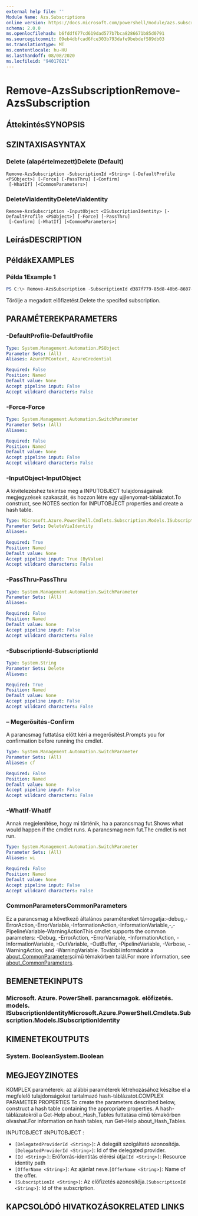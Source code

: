 ```yaml
---
external help file: ''
Module Name: Azs.Subscriptions
online version: https://docs.microsoft.com/powershell/module/azs.subscriptions/remove-azssubscription
schema: 2.0.0
ms.openlocfilehash: b6fddf677cd619dad577b7bca8286671b85d0791
ms.sourcegitcommit: 09eb4dbfcad6fce303b793dafe9bebdef589db03
ms.translationtype: MT
ms.contentlocale: hu-HU
ms.lasthandoff: 08/08/2020
ms.locfileid: "94017021"
---
```

# <span data-ttu-id="f1b52-101">Remove-AzsSubscription</span><span class="sxs-lookup"><span data-stu-id="f1b52-101">Remove-AzsSubscription</span></span>

## <span data-ttu-id="f1b52-102">Áttekintés</span><span class="sxs-lookup"><span data-stu-id="f1b52-102">SYNOPSIS</span></span>


## <span data-ttu-id="f1b52-103">SZINTAXISA</span><span class="sxs-lookup"><span data-stu-id="f1b52-103">SYNTAX</span></span>

### <span data-ttu-id="f1b52-104">Delete (alapértelmezett)</span><span class="sxs-lookup"><span data-stu-id="f1b52-104">Delete (Default)</span></span>
```
Remove-AzsSubscription -SubscriptionId <String> [-DefaultProfile <PSObject>] [-Force] [-PassThru] [-Confirm]
 [-WhatIf] [<CommonParameters>]
```

### <span data-ttu-id="f1b52-105">DeleteViaIdentity</span><span class="sxs-lookup"><span data-stu-id="f1b52-105">DeleteViaIdentity</span></span>
```
Remove-AzsSubscription -InputObject <ISubscriptionIdentity> [-DefaultProfile <PSObject>] [-Force] [-PassThru]
 [-Confirm] [-WhatIf] [<CommonParameters>]
```

## <span data-ttu-id="f1b52-106">Leírás</span><span class="sxs-lookup"><span data-stu-id="f1b52-106">DESCRIPTION</span></span>


## <span data-ttu-id="f1b52-107">Példák</span><span class="sxs-lookup"><span data-stu-id="f1b52-107">EXAMPLES</span></span>

### <span data-ttu-id="f1b52-108">Példa 1</span><span class="sxs-lookup"><span data-stu-id="f1b52-108">Example 1</span></span>
```powershell
PS C:\> Remove-AzsSubscription -SubscriptionId d387f779-85d8-40b6-8607-8306295ebff9

```

<span data-ttu-id="f1b52-109">Törölje a megadott előfizetést.</span><span class="sxs-lookup"><span data-stu-id="f1b52-109">Delete the specifed subscription.</span></span>

## <span data-ttu-id="f1b52-110">PARAMÉTEREK</span><span class="sxs-lookup"><span data-stu-id="f1b52-110">PARAMETERS</span></span>

### <span data-ttu-id="f1b52-111">-DefaultProfile</span><span class="sxs-lookup"><span data-stu-id="f1b52-111">-DefaultProfile</span></span>


```yaml
Type: System.Management.Automation.PSObject
Parameter Sets: (All)
Aliases: AzureRMContext, AzureCredential

Required: False
Position: Named
Default value: None
Accept pipeline input: False
Accept wildcard characters: False

```

### <span data-ttu-id="f1b52-112">-Force</span><span class="sxs-lookup"><span data-stu-id="f1b52-112">-Force</span></span>


```yaml
Type: System.Management.Automation.SwitchParameter
Parameter Sets: (All)
Aliases:

Required: False
Position: Named
Default value: None
Accept pipeline input: False
Accept wildcard characters: False

```

### <span data-ttu-id="f1b52-113">-InputObject</span><span class="sxs-lookup"><span data-stu-id="f1b52-113">-InputObject</span></span>
<span data-ttu-id="f1b52-114">A kivitelezéshez tekintse meg a INPUTOBJECT tulajdonságainak megjegyzések szakaszát, és hozzon létre egy ujjlenyomat-táblázatot.</span><span class="sxs-lookup"><span data-stu-id="f1b52-114">To construct, see NOTES section for INPUTOBJECT properties and create a hash table.</span></span>

```yaml
Type: Microsoft.Azure.PowerShell.Cmdlets.Subscription.Models.ISubscriptionIdentity
Parameter Sets: DeleteViaIdentity
Aliases:

Required: True
Position: Named
Default value: None
Accept pipeline input: True (ByValue)
Accept wildcard characters: False

```

### <span data-ttu-id="f1b52-115">-PassThru</span><span class="sxs-lookup"><span data-stu-id="f1b52-115">-PassThru</span></span>


```yaml
Type: System.Management.Automation.SwitchParameter
Parameter Sets: (All)
Aliases:

Required: False
Position: Named
Default value: None
Accept pipeline input: False
Accept wildcard characters: False

```

### <span data-ttu-id="f1b52-116">-SubscriptionId</span><span class="sxs-lookup"><span data-stu-id="f1b52-116">-SubscriptionId</span></span>


```yaml
Type: System.String
Parameter Sets: Delete
Aliases:

Required: True
Position: Named
Default value: None
Accept pipeline input: False
Accept wildcard characters: False

```

### <span data-ttu-id="f1b52-117">– Megerősítés</span><span class="sxs-lookup"><span data-stu-id="f1b52-117">-Confirm</span></span>
<span data-ttu-id="f1b52-118">A parancsmag futtatása előtt kéri a megerősítést.</span><span class="sxs-lookup"><span data-stu-id="f1b52-118">Prompts you for confirmation before running the cmdlet.</span></span>

```yaml
Type: System.Management.Automation.SwitchParameter
Parameter Sets: (All)
Aliases: cf

Required: False
Position: Named
Default value: None
Accept pipeline input: False
Accept wildcard characters: False

```

### <span data-ttu-id="f1b52-119">-WhatIf</span><span class="sxs-lookup"><span data-stu-id="f1b52-119">-WhatIf</span></span>
<span data-ttu-id="f1b52-120">Annak megjelenítése, hogy mi történik, ha a parancsmag fut.</span><span class="sxs-lookup"><span data-stu-id="f1b52-120">Shows what would happen if the cmdlet runs.</span></span>
<span data-ttu-id="f1b52-121">A parancsmag nem fut.</span><span class="sxs-lookup"><span data-stu-id="f1b52-121">The cmdlet is not run.</span></span>

```yaml
Type: System.Management.Automation.SwitchParameter
Parameter Sets: (All)
Aliases: wi

Required: False
Position: Named
Default value: None
Accept pipeline input: False
Accept wildcard characters: False

```

### <span data-ttu-id="f1b52-122">CommonParameters</span><span class="sxs-lookup"><span data-stu-id="f1b52-122">CommonParameters</span></span>
<span data-ttu-id="f1b52-123">Ez a parancsmag a következő általános paramétereket támogatja:-debug,-ErrorAction,-ErrorVariable,-InformationAction,-InformationVariable,-,-PipelineVariable-WarningAction</span><span class="sxs-lookup"><span data-stu-id="f1b52-123">This cmdlet supports the common parameters: -Debug, -ErrorAction, -ErrorVariable, -InformationAction, -InformationVariable, -OutVariable, -OutBuffer, -PipelineVariable, -Verbose, -WarningAction, and -WarningVariable.</span></span> <span data-ttu-id="f1b52-124">További információt a [about_CommonParameters](http://go.microsoft.com/fwlink/?LinkID=113216)című témakörben talál.</span><span class="sxs-lookup"><span data-stu-id="f1b52-124">For more information, see [about_CommonParameters](http://go.microsoft.com/fwlink/?LinkID=113216).</span></span>

## <span data-ttu-id="f1b52-125">BEMENETEK</span><span class="sxs-lookup"><span data-stu-id="f1b52-125">INPUTS</span></span>

### <span data-ttu-id="f1b52-126">Microsoft. Azure. PowerShell. parancsmagok. előfizetés. models. ISubscriptionIdentity</span><span class="sxs-lookup"><span data-stu-id="f1b52-126">Microsoft.Azure.PowerShell.Cmdlets.Subscription.Models.ISubscriptionIdentity</span></span>

## <span data-ttu-id="f1b52-127">KIMENETEK</span><span class="sxs-lookup"><span data-stu-id="f1b52-127">OUTPUTS</span></span>

### <span data-ttu-id="f1b52-128">System. Boolean</span><span class="sxs-lookup"><span data-stu-id="f1b52-128">System.Boolean</span></span>



## <span data-ttu-id="f1b52-129">MEGJEGYZI</span><span class="sxs-lookup"><span data-stu-id="f1b52-129">NOTES</span></span>

<span data-ttu-id="f1b52-130">KOMPLEX paraméterek: az alábbi paraméterek létrehozásához készítse el a megfelelő tulajdonságokat tartalmazó hash-táblázatot.</span><span class="sxs-lookup"><span data-stu-id="f1b52-130">COMPLEX PARAMETER PROPERTIES To create the parameters described below, construct a hash table containing the appropriate properties.</span></span> <span data-ttu-id="f1b52-131">A hash-táblázatokról a Get-Help about_Hash_Tables futtatása című témakörben olvashat.</span><span class="sxs-lookup"><span data-stu-id="f1b52-131">For information on hash tables, run Get-Help about_Hash_Tables.</span></span>

<span data-ttu-id="f1b52-132">INPUTOBJECT <ISubscriptionIdentity> :</span><span class="sxs-lookup"><span data-stu-id="f1b52-132">INPUTOBJECT <ISubscriptionIdentity>:</span></span> 
  - <span data-ttu-id="f1b52-133">`[DelegatedProviderId <String>]`: A delegált szolgáltató azonosítója.</span><span class="sxs-lookup"><span data-stu-id="f1b52-133">`[DelegatedProviderId <String>]`: Id of the delegated provider.</span></span>
  - <span data-ttu-id="f1b52-134">`[Id <String>]`: Erőforrás-identitás elérési útja</span><span class="sxs-lookup"><span data-stu-id="f1b52-134">`[Id <String>]`: Resource identity path</span></span>
  - <span data-ttu-id="f1b52-135">`[OfferName <String>]`: Az ajánlat neve.</span><span class="sxs-lookup"><span data-stu-id="f1b52-135">`[OfferName <String>]`: Name of the offer.</span></span>
  - <span data-ttu-id="f1b52-136">`[SubscriptionId <String>]`: Az előfizetés azonosítója.</span><span class="sxs-lookup"><span data-stu-id="f1b52-136">`[SubscriptionId <String>]`: Id of the subscription.</span></span>

## <span data-ttu-id="f1b52-137">KAPCSOLÓDÓ HIVATKOZÁSOK</span><span class="sxs-lookup"><span data-stu-id="f1b52-137">RELATED LINKS</span></span>

